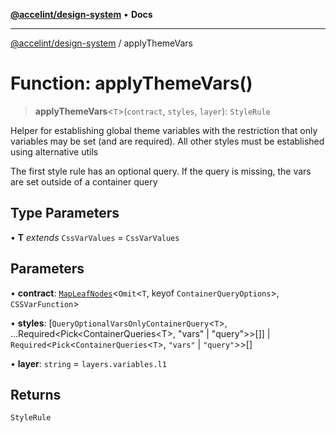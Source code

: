 [**@accelint/design-system**](../README.md) • **Docs**

***

[@accelint/design-system](../README.md) / applyThemeVars

# Function: applyThemeVars()

> **applyThemeVars**\<`T`\>(`contract`, `styles`, `layer`): `StyleRule`

Helper for establishing global theme variables with the restriction that
only variables may be set (and are required). All other styles must be
established using alternative utils

The first style rule has an optional query. If the query is missing, the vars
are set outside of a container query

## Type Parameters

• **T** *extends* `CssVarValues` = `CssVarValues`

## Parameters

• **contract**: [`MapLeafNodes`](../type-aliases/MapLeafNodes.md)\<`Omit`\<`T`, keyof `ContainerQueryOptions`\>, `CSSVarFunction`\>

• **styles**: [`QueryOptionalVarsOnlyContainerQuery`\<`T`\>, ...Required\<Pick\<ContainerQueries\<T\>, "vars" \| "query"\>\>\[\]] \| `Required`\<`Pick`\<`ContainerQueries`\<`T`\>, `"vars"` \| `"query"`\>\>[]

• **layer**: `string` = `layers.variables.l1`

## Returns

`StyleRule`

